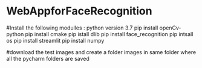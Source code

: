 # WebAppforFaceRecognition
#Install the following modulles : python version 3.7
pip install openCv-python
pip install cmake
pip istall dlib
pip install face_recognition
pip intsall os
pip install streamlit
pip install numpy

#download the test images and create a folder images in same folder where all the pycharm folders are saved
